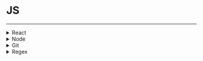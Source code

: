# JS
* * *
<details><summary>React</summary>

  - []()
  
  </details>
  
<details><summary>Node</summary>

  - []()
  
  </details>

<details><summary>Git</summary>

  - [VSCode 첫 푸쉬+](https://somjang.tistory.com/entry/Git-rejected-master-master-non-fast-forward-%ED%95%B4%EA%B2%B0-%EB%B0%A9%EB%B2%95)
  - [VSCOde 깃 연동](https://velog.io/@blair-lee/VSCode%EC%97%90%EC%84%9C-Github-%EC%97%85%EB%A1%9C%EB%93%9C%ED%95%98%EB%8A%94-%EB%B0%A9%EB%B2%95%EC%A7%B1%EC%89%AC%EC%9B%80%E3%85%8B%E3%85%8B)
  - []()
  
  </details>

<details><summary>Regex</summary>

  - [전/후위 탐색](http://minsone.github.io/regex/regexp-lookaround)
  - []()
  
  </details>
